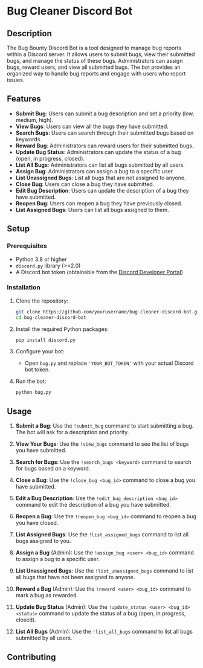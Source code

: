 # Bug Cleaner Discord Bot

## Description

The Bug Bounty Discord Bot is a tool designed to manage bug reports within a Discord server. It allows users to submit bugs, view their submitted bugs, and manage the status of these bugs. Administrators can assign bugs, reward users, and view all submitted bugs. The bot provides an organized way to handle bug reports and engage with users who report issues.

## Features

- **Submit Bug**: Users can submit a bug description and set a priority (low, medium, high).
- **View Bugs**: Users can view all the bugs they have submitted.
- **Search Bugs**: Users can search through their submitted bugs based on keywords.
- **Reward Bug**: Administrators can reward users for their submitted bugs.
- **Update Bug Status**: Administrators can update the status of a bug (open, in progress, closed).
- **List All Bugs**: Administrators can list all bugs submitted by all users.
- **Assign Bug**: Administrators can assign a bug to a specific user.
- **List Unassigned Bugs**: List all bugs that are not assigned to anyone.
- **Close Bug**: Users can close a bug they have submitted.
- **Edit Bug Description**: Users can update the description of a bug they have submitted.
- **Reopen Bug**: Users can reopen a bug they have previously closed.
- **List Assigned Bugs**: Users can list all bugs assigned to them.

## Setup

### Prerequisites

- Python 3.8 or higher
- `discord.py` library (>=2.0)
- A Discord bot token (obtainable from the [Discord Developer Portal](https://discord.com/developers/applications))

### Installation

1. Clone the repository:

    ```bash
    git clone https://github.com/yourusername/bug-cleaner-discord-bot.git
    cd bug-cleaner-discord-bot
    ```

2. Install the required Python packages:

    ```bash
    pip install discord.py
    ```

3. Configure your bot:

    - Open `bug.py` and replace `'YOUR_BOT_TOKEN'` with your actual Discord bot token.

4. Run the bot:

    ```bash
    python bug.py
    ```

## Usage

1. **Submit a Bug**: Use the `!submit_bug` command to start submitting a bug. The bot will ask for a description and priority.

2. **View Your Bugs**: Use the `!view_bugs` command to see the list of bugs you have submitted.

3. **Search for Bugs**: Use the `!search_bugs <keyword>` command to search for bugs based on a keyword.

4. **Close a Bug**: Use the `!close_bug <bug_id>` command to close a bug you have submitted.

5. **Edit a Bug Description**: Use the `!edit_bug_description <bug_id>` command to edit the description of a bug you have submitted.

6. **Reopen a Bug**: Use the `!reopen_bug <bug_id>` command to reopen a bug you have closed.

7. **List Assigned Bugs**: Use the `!list_assigned_bugs` command to list all bugs assigned to you.

8. **Assign a Bug** (Admin): Use the `!assign_bug <user> <bug_id>` command to assign a bug to a specific user.

9. **List Unassigned Bugs**: Use the `!list_unassigned_bugs` command to list all bugs that have not been assigned to anyone.

10. **Reward a Bug** (Admin): Use the `!reward <user> <bug_id>` command to mark a bug as rewarded.

11. **Update Bug Status** (Admin): Use the `!update_status <user> <bug_id> <status>` command to update the status of a bug (open, in progress, closed).

12. **List All Bugs** (Admin): Use the `!list_all_bugs` command to list all bugs submitted by all users.

## Contributing

